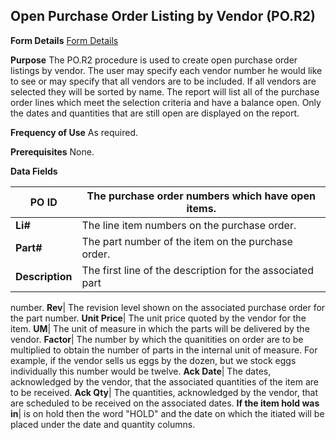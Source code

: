 ## Open Purchase Order Listing by Vendor (PO.R2)
<PageHeader />

**Form Details**
[Form Details](../PO-R2-1/README.md)

**Purpose**
The PO.R2 procedure is used to create open purchase order listings by vendor.
The user may specify each vendor number he would like to see or may specify
that all vendors are to be included. If all vendors are selected they will be
sorted by name. The report will list all of the purchase order lines which
meet the selection criteria and have a balance open. Only the dates and
quantities that are still open are displayed on the report.

**Frequency of Use**
As required.

**Prerequisites**
None.

**Data Fields**

| **PO ID**       | The purchase order numbers which have open items.         |
| --------------- | --------------------------------------------------------- |
| **Li#**         | The line item numbers on the purchase order.              |
| **Part#**       | The part number of the item on the purchase order.        |
| **Description** | The first line of the description for the associated part |
number.
**Rev**|  The revision level shown on the associated purchase order for the
part number.
**Unit Price**|  The unit price quoted by the vendor for the item.
**UM**|  The unit of measure in which the parts will be delivered by the
vendor.
**Factor**|  The number by which the quanitities on order are to be multiplied
to obtain the number of parts in the internal unit of measure. For example, if
the vendor sells us eggs by the dozen, but we stock eggs individually this
number would be twelve.
**Ack Date**|  The dates, acknowledged by the vendor, that the associated
quantities of the item are to be received.
**Ack Qty**|  The quantities, acknowledged by the vendor, that are scheduled
to be received on the associated dates.
**If the item hold was in**|  is on hold then the word "HOLD" and the date on
which the itiated will be placed under the date and quantity columns.

<badge text= "Version 8.10.57 " vertical="middle" />

<PageFooter />
